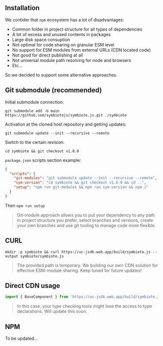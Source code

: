 ## Installation

We contider that `npm` ecosystem has a lot of disadvantages:

* Common folder in project structure for all types of dependencies
* A lot of excess and unused contents in packages
* Large disk space consuption
* Not optimal for code sharing on granular ESM level
* No support for ESM modules from external URLs (CDN located code)
* Not good for direct publishing at all
* Not universal module path resolving for node and browsers
* Etc...

So we decided to support some alternative approaches.

## Git submodule (recommended)

Initial submodule connection:

`git submodule add -b main https://github.com/symbiotejs/symbiote.js.git ./symbiote`

Activation at the cloned host repository and getting updates: 

`git submodule update --init --recursive --remote`

Switch to the certain revision:

`cd symbiote && git checkout v1.0.0`

`package.json` scripts section example:
```json
{
  "scripts": {
    "git-modules": "git submodule update --init --recursive --remote",
    "sym-version": "cd symbiote && git checkout v1.0.0 && cd ..",
    "setup": "npm run git-modules && npm run sym-version && npm i"
  }
}
```
Then `npm run setup`

> Git-module approach allows you to put your dependency to any path in project structure you prefer, select branches and versions, create your own branches and use git tooling to manage code more flexible.

## CURL
`mkdir -p symbiote && curl https://uc-jsdk.web.app/build/symbiote.js --output symbiote/symbiote.js`

> The provided path is temporary. We building our own CDN solution for effective ESM-module sharing. Keep tuned for future updates!

## Direct CDN usage

```js
import { BaseComponent } from 'https://uc-jsdk.web.app/build/symbiote.js';
```

> In this case, your type checking tools might lose the access to type declarations. Will update this soon.

## NPM

To be updated...